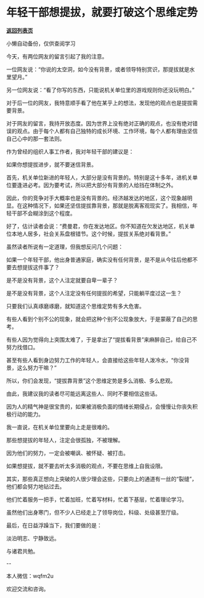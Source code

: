 # 年轻干部想提拔，就要打破这个思维定势

[**返回列表页**](/gzh/费曼的小茶馆)

小懒自动备份，仅供查阅学习

今天，有两位网友的留言引起了我的注意。  

一位网友说：“你说的太空洞，如今没有背景，或者领导特别赏识，那提拔就是水里望月。”

另一位网友说：“看了你写的东西，只能说机关单位里的游戏规则你还没玩明白。”

对于后一位的网友，我特意顺手看了他在某乎上的想法，发现他的观点也是提拔需要背景。  

对于网友的留言，我持开放态度。因为世界上没有绝对正确的观点，也没有绝对错误的观点。由于每个人都有自己独特的成长环境、工作环境，每个人都有理由坚信自己心中的那一套法则。

作为曾经的组织人事工作者，我对年轻干部的建议是：  

如果你想提拔进步，就不要迷信背景。

首先，机关单位新进的年轻人，大部分是没有背景的。特别是这十多年，进机关单位要逢进必考。因为要考试，所以把大部分有背景的人给挡在体制之外。  

因此，你的竞争对手大概率也是没有背景的。经济越发达的地区，这个现象越明显。在这种情况下，如果还坚信提拔靠背景，那就是脱离客观现实了。我相信，年轻干部不会糊涂到这个程度。

好了，估计读者会说：“费曼君，你在发达地区。你不知道在欠发达地区，机关单位本地人居多，社会关系盘根错节。这个时候，提拔关系绝对看背景。”  

虽然读者所说有一定道理，但我想反问几个问题：

如果一个年轻干部，他出身普通家庭，确实没有任何背景，是不是从今往后他都不要去想提拔这件事了？

是不是没有背景，这个人注定就要自卑一辈子？  

是不是没有背景，这个人注定没有任何提拔的希望，只能躺平度过这一生？  

只要我们认真琢磨琢磨，就知道这个思维定势有多大危害。  

有些人看到个别不公的现象，就会把这种个别不公现象放大，于是蒙蔽了自己的思考。

有些人因为觉得向上突围太难了，于是拿出了“提拔看背景”来麻醉自己，给自己不努力找借口。

甚至有些人看到身边努力工作的年轻人，会直接给这些年轻人泼冷水，“你没背景，这么努力干嘛？”

所以，你们会发现，“提拔靠背景”这个思维定势是多么消极、多么悲观。

由此，我建议我的读者尽可能远离这些人、同时不要相信这些话。

因为人的精气神是很宝贵的，如果被消极负面的情绪长期侵占，会慢慢让你丧失积极行动的能力。

我一直说，在机关单位里要向上走是很难的。  

那些想提拔的年轻人，注定会很孤独，不被理解。  

因为他们的努力，一定会被嘲讽、被怀疑、被打击。  

如果想提拔，就不要去听太多消极的观点，不要在思维上自我设限。

其实，那些真正想向上突破的人很少理会这些，只要向上的通道有一丝的“裂缝”，他们都会努力地钻过去。

他们忙着服务一把手，忙着加班，忙着写材料，忙着下基层，忙着理论学习。  

虽然他们出身寒门，但不少人已经走上了领导岗位，科级、处级甚至厅级。

最后，在日益浮躁当下，我们要做的是：

淡泊明志、宁静致远。

与诸君共勉。  

\--  

本人微信：wqfm2u  

欢迎交流和咨询。  

